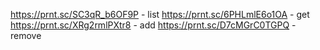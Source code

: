 https://prnt.sc/SC3qR_b6OF9P - list
https://prnt.sc/6PHLmlE6o1OA - get
https://prnt.sc/XRg2rmlPXtr8 - add
https://prnt.sc/D7cMGrC0TGPQ - remove
